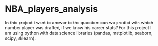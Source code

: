 # NBA_players_analysis
In this project i want to answer to the question: can we predict with which number player was drafted, if we know his career stats?
For this project I am using python with data science libraries (pandas, matplotlib, seaborn, scipy, sklearn).
